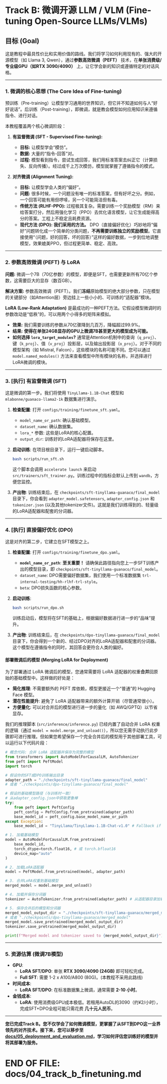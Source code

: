 # Track B: 微调开源 LLM / VLM (Fine-tuning Open-Source LLMs/VLMs)

## 目标 (Goal)

这是教程中最具性价比和实用价值的路线。我们将学习如何利用现有的、强大的开源模型（如 Llama 3, Qwen），通过**参数高效微调（PEFT）** 技术，在**单张消费级/专业级GPU（如RTX 3090/4090）** 上，让它学会新的知识或遵循特定的对话风格。

---

### 1. 微调的核心思想 (The Core Idea of Fine-tuning)

预训练（Pre-training）让模型学习通用的世界知识，但它并不知道如何与人“好好说话”。后训练（Post-training），即微调，就是教会模型如何应用知识来遵循指令、进行对话。

本教程覆盖两个核心微调阶段：

1.  **有监督微调 (SFT - Supervised Fine-tuning):**
    *   **目标:** 让模型学会“模仿”。
    *   **数据:** 大量的“指令-回答”对。
    *   **过程:** 模型看到指令，尝试生成回答，我们用标准答案去纠正它（计算损失、反向传播）。经过成千上万次模仿，模型就掌握了遵循指令的模式。

2.  **对齐微调 (Alignment Tuning):**
    *   **目标:** 让模型学会人类的“偏好”。
    *   **问题:** 很多时候，一个问题没有唯一的标准答案，但有好坏之分。例如，一个回答可能有用但啰嗦，另一个可能简洁但有毒。
    *   **传统方法 (RLHF-PPO):** 过程极其复杂。需要训练一个奖励模型（RM）来给答案打分，然后用强化学习（PPO）去优化语言模型，让它生成能得高分的答案。工程上不稳定且耗费资源。
    *   **现代方法 (DPO):** **我们采用的方法。** DPO（直接偏好优化）巧妙地将“偏好”问题转化成一个简单的分类问题，**不再需要训练独立的奖励模型**。它直接使用“（问题，好的回答，坏的回答）”这样的偏好数据，一步到位地调整模型，效果媲美PPO，但过程更简单、稳定、高效。

---

### 2. 参数高效微调 (PEFT) 与 LoRA

**问题:** 微调一个7B（70亿参数）的模型，即便是SFT，也需要更新所有70亿个参数，这需要巨大的显存（数百GB）。

**解决方案:** 参数高效微调（PEFT）。我们**冻结**原始模型的绝大部分参数，只在模型的关键部分（如Attention层）旁边挂上一些小小的、可训练的“适配器”模块。

**LoRA (Low-Rank Adaptation)** 是最成功的一种PEFT方法。它假设模型微调时的参数改动是“低秩”的，可以用两个小得多的矩阵来模拟。

*   **效果:** 我们需要训练的参数从70亿骤降到几百万，降幅超过99.9%。
*   **结果:** **使得在单张24GB显存的GPU上微调7B甚至更大的模型成为可能。**
*   **如何选择 `lora_target_modules`?** 通常是Attention机制中的查询（`q_proj`）、键（`k_proj`）、值（`v_proj`）投影层，以及输出投影层（`o_proj`）。对于不同的模型架构（如 Mistral, Falcon），这些模块的名称可能不同。您可以通过 `model.named_modules()` 方法来查看模型中所有模块的名称，并选择进行LoRA微调的模块。

---

### 3. [执行] 有监督微调 (SFT)

这是微调的第一步。我们将使用 `TinyLlama-1.1B-Chat` 模型和 `mlabonne/guanaco-llama2-1k` 数据集进行演示。

1.  **检查配置**: 打开 `configs/training/finetune_sft.yaml`。
    *   `model_name_or_path`: 确认基础模型。
    *   `dataset_name`: 确认数据集。
    *   `lora_*` 参数: 这些是LoRA的核心配置。
    *   `output_dir`: 训练好的LoRA适配器将保存在这里。

2.  **启动训练**: 在项目根目录下，运行一键启动脚本。
    ```bash
    bash scripts/run_sft.sh
    ```
    这个脚本会调用 `accelerate launch` 来启动 `src/trainers/sft_trainer.py`。训练过程中的指标会默认上传到 `wandb`，方便您监控。

3.  **产出物**: 训练结束后，在 `checkpoints/sft-tinyllama-guanaco/final_model` 目录下，你会看到 `adapter_model.safetensors`, `adapter_config.json` 和 `tokenizer.json` (以及其他tokenizer文件)。这就是我们训练得到的、轻量级的LoRA适配器和配套的分词器。

---

### 4. [执行] 直接偏好优化 (DPO)

这是对齐的第二步，它建立在SFT模型之上。

1.  **检查配置**: 打开 `configs/training/finetune_dpo.yaml`。
    *   **`model_name_or_path`**: **至关重要！** 请确保此路径指向您上一步SFT训练产出的模型目录，即 `checkpoints/sft-tinyllama-guanaco/final_model`。
    *   `dataset_name`: DPO需要偏好数据集，我们使用一个标准数据集 `trl-internal-testing/hh-rlhf-trl-style`。
    *   `beta`: DPO损失函数的核心参数。

2.  **启动训练**:
    ```bash
    bash scripts/run_dpo.sh
    ```
    训练启动后，模型将在SFT的基础上，根据偏好数据进行进一步的“品味”提升。

3.  **产出物**: 训练结束后，在 `checkpoints/dpo-tinyllama-guanaco/final_model` 目录下，你会得到一个新的、经过DPO对齐的LoRA适配器和配套的分词器。这个模型在遵循指令的同时，其回答会更符合人类的偏好。

#### 部署微调后的模型 (Merging LoRA for Deployment)

为了部署通过 LoRA 微调后的模型，您通常需要将 LoRA 适配器的权重**合并**回原始的基础模型中。这样做的好处是：

*   **简化推理**: 不需要额外的 PEFT 库依赖，模型更接近一个“普通”的 Hugging Face 模型。
*   **潜在性能提升**: 避免了 LoRA 适配器带来的额外计算开销（尽管通常很小）。
*   **方便量化**: 可以对合并后的模型进行进一步的量化（如 AWQ/GPTQ）以节省显存。

我们的推理脚本 (`src/inference/inference.py`) 已经内置了自动合并 LoRA 权重的逻辑（通过 `model = model.merge_and_unload()`），所以您无需手动执行此步骤即可进行推理。但如果您希望保存一个完全合并后的模型用于其他部署工具，可以运行以下代码片段：

```python
# 概念代码: 合并 LoRA 适配器并保存为完整的模型
from transformers import AutoModelForCausalLM, AutoTokenizer
from peft import PeftModel
import torch

# 假设你的SFT或DPO训练输出目录
adapter_path = "./checkpoints/sft-tinyllama-guanaco/final_model" 
# 或者 "./checkpoints/dpo-tinyllama-guanaco/final_model"

# 假设的基础模型路径（与训练时一致）
# 从adapter_config.json中获取更鲁棒
try:
    from peft import PeftConfig
    peft_config = PeftConfig.from_pretrained(adapter_path)
    base_model_id = peft_config.base_model_name_or_path
except Exception:
    base_model_id = "TinyLlama/TinyLlama-1.1B-Chat-v1.0" # Fallback if config not found

# 1. 加载基础模型
model = AutoModelForCausalLM.from_pretrained(
    base_model_id,
    torch_dtype=torch.float16, # 或 torch.bfloat16
    device_map="auto"
)

# 2. 加载LoRA适配器
model = PeftModel.from_pretrained(model, adapter_path)

# 3. 合并LoRA权重到基础模型
merged_model = model.merge_and_unload()

# 4. 加载并保存分词器
tokenizer = AutoTokenizer.from_pretrained(adapter_path) # 从适配器目录加载分词器

# 5. 保存合并后的模型和分词器
merged_model_output_dir = "./checkpoints/sft-tinyllama-guanaco/merged_model"
# 或者 "./checkpoints/dpo-tinyllama-guanaco/merged_model"
merged_model.save_pretrained(merged_model_output_dir)
tokenizer.save_pretrained(merged_model_output_dir)

print(f"Merged model and tokenizer saved to {merged_model_output_dir}")
```

---

### 5. 资源估算 (微调7B模型)

*   **GPU**:
    *   **LoRA SFT/DPO**: 单张 **RTX 3090/4090 (24GB)** 即可轻松完成。
    *   **Full SFT**: 需要 1-2 x A100/A800 (80G)。(本教程不采用此路线)
*   **时间成本**:
    *   **LoRA SFT/DPO**: 在标准数据集上微调，通常需要 **2-10 小时**。
*   **金钱成本**:
    *   **LoRA**: 使用消费级GPU成本极低。若租用AutoDL的3090（约¥2/小时），完成SFT+DPO全程可能只需花费 **几十元人民币**。

---
**您已完成Track B。您不仅学会了如何微调模型，更掌握了从SFT到DPO这一业界领先的对齐技术。接下来，您可以移步至 [docs/05_deployment_and_evaluation.md](./05_deployment_and_evaluation.md)，学习如何评估您训练好的模型并将其部署为服务。**

# END OF FILE: docs/04_track_b_finetuning.md
